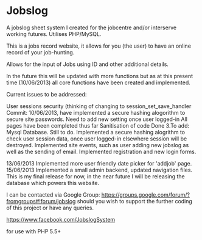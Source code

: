 Jobslog
=======

A jobslog sheet system I created for the jobcentre and/or interserve working futures. Utilises PHP/MySQL.

This is a jobs record website, it allows for you (the user) to have an online record of your job-hunting.

Allows for the input of Jobs using ID and other additional details.

In the future this will be updated with more functions but as at this present time (10/06/2013) all core functions have been created and implemented.

Current issues to be addressed:

User sessions security (thinking of changing to session_set_save_handler
Commit: 10/06/2013, have implemented a secure hashing alogorithm to secure site passwords.
Need to add new setting once user logged-in
All pages have been completed thus far
Sanitisation of code
Done 3.To add: Mysql Database.
Still to do.
Implemented a secure hashing alogrithm to check user session data, once user logged-in elsewhere session will be destroyed.
Implemented site events, such as user adding new jobslog as well as the sending of email.
Implemented registration and new login forms.

13/06/2013 Implemented more user friendly date picker for 'addjob' page.
15/06/2013 Implemented a small admin backend, updated navigation files.
This is my final release for now, in the near future I will be releasing the database which powers this website.

I can be contacted via Google Group: https://groups.google.com/forum/?fromgroups#!forum/jobslog should you wish to support the further coding of this project or have any queries.

https://www.facebook.com/JobslogSystem

for use with PHP 5.5+
